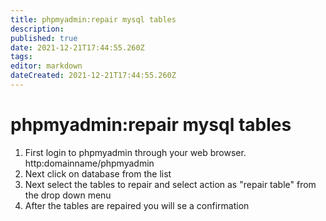 ```yaml
---
title: phpmyadmin:repair mysql tables
description: 
published: true
date: 2021-12-21T17:44:55.260Z
tags: 
editor: markdown
dateCreated: 2021-12-21T17:44:55.260Z
---
```


# phpmyadmin:repair mysql tables

1. First login to phpmyadmin through your web browser. http:domainname/phpmyadmin
1. Next click on database from the list 
1. Next select the tables to repair and select action as "repair table"  from the drop down menu 
1. After the tables are repaired you will se a confirmation